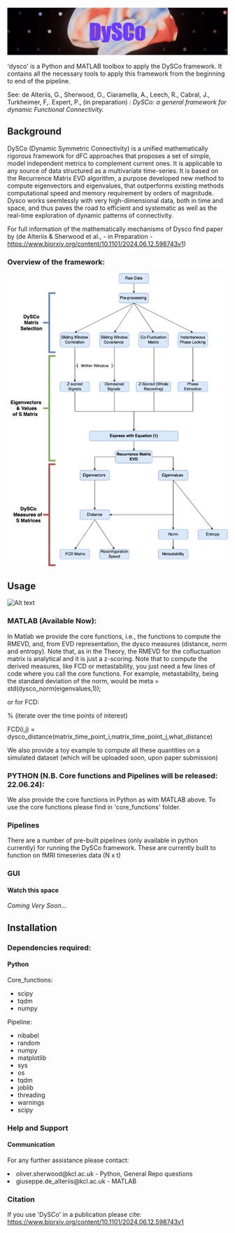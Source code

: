 ![Alt text](https://github.com/Mimbero/DySCo/blob/main/Python/GUI/DySCo%20(3).png)

'dysco' is a Python and MATLAB toolbox to apply the DySCo framework. It contains all the necessary tools to apply this
framework from the beginning to end of the pipeline. 
<p> See: de Alteriis, G., Sherwood, O., Ciaramella, A., Leech, R., Cabral, J., Turkheimer, F,. Expert, P., (in preparation) 
</b><i> : DySCo: a general framework for dynamic Functional Connectivity. </i>

## Background

DySCo (Dynamic Symmetric Connectivity) is a unified mathematically rigorous framework for 
dFC approaches that proposes a set of simple, model independent metrics to complement current ones.
It is applicable to any source of data structured as a multivariate time-series.
It is based on the Recurrence Matrix EVD algorithm, a purpose developed new method to compute eigenvectors and eigenvalues,
that outperforms existing methods computational speed and memory requirement by orders of magnitude.
Dysco works seemlessly with very high-dimensional data, both in time and space, and thus paves the road to efficient and systematic
as well as the real-time exploration of dynamic patterns of connectivity.


For full information of the mathematically mechanisms of Dysco find paper by (de Alteriis & Sherwood et al., - in Preparation - https://www.biorxiv.org/content/10.1101/2024.06.12.598743v1) 

### Overview of the framework: 
![Alt text](https://github.com/Mimbero/DySCo/blob/main/Python/GUI/DYSCO_main_12_04.png)


## Usage
![Alt text](https://github.com/Mimbero/DySCo/blob/main/Python/GUI/DySCO_openerV3.gif)

### MATLAB (Available Now): 
In Matlab we provide the core functions, i.e., the functions to compute the RMEVD, and, from EVD representation, the dysco measures (distance, norm and entropy). 
Note that, as in the Theory, the RMEVD for the cofluctuation matrix is analytical and it is just a z-scoring.
Note that to compute the derived measures, like FCD or metastability, you just need a few lines of code where you call the core functions. 
For example, metastability, being the standard deviation of the norm, would be
meta = std(dysco_norm(eigenvalues,1));

or for FCD: 

% (iterate over the time points of interest)

FCD(i,j) = dysco_distance(matrix_time_point_i,matrix_time_point_j,what_distance)

We also provide a toy example to compute all these quantities on a simulated dataset (which will be uploaded soon, upon paper submission) 

### PYTHON (N.B. Core functions and Pipelines will be released: 22.06.24): 

We also provide the core functions in Python as with MATLAB above. To use the core functions please find in 'core_functions' folder. 

### Pipelines

There are a number of pre-built pipelines (only available in python currently) for running the DySCo framework. 
These are currently built to function on fMRI timeseries data (N x t)

### GUI 

#### Watch this space 
<i> Coming Very Soon... </i>

## Installation

### Dependencies required: 

#### Python

Core_functions:
- scipy
- tqdm
- numpy

Pipeline:
- nibabel
- random
- numpy
- matplotlib
- sys
- os
- tqdm
- joblib
- threading
- warnings
- scipy

### Help and Support 

#### Communication
For any further assistance please contact:

<li>oliver.sherwood@kcl.ac.uk - Python, General Repo questions </li>
<li>giuseppe.de_alteriis@kcl.ac.uk - MATLAB </li>

### Citation 

If you use 'DySCo' in a publication please cite: https://www.biorxiv.org/content/10.1101/2024.06.12.598743v1

